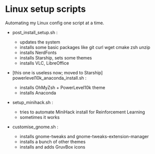 # Linux setup scripts
Automating my Linux config one script at a time. 

- post_install_setup.sh :
  - updates the system
  - installs some basic packages like git curl wget cmake zsh unzip
  - installs NerdFonts
  - installs Starship, sets some themes
  - installs VLC, LibreOffice
 
- [this one is useless now; moved to Starship] powerlevel10k_anaconda_install.sh :
  - installs OhMyZsh + PowerLevel10k theme
  - installs Anaconda
 
- setup_minihack.sh :
  - tries to automate MiniHack install for Reinforcement Learning
  - sometimes it works

- customise_gnome.sh :
  - installs gnome-tweaks and gnome-tweaks-extension-manager
  - installs a bunch of other themes
  - installs and adds GruvBox icons
